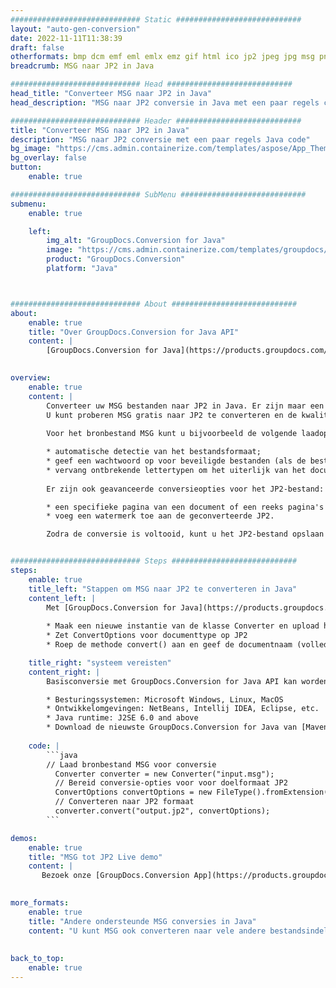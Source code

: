 ```yaml
---
############################# Static ############################
layout: "auto-gen-conversion"
date: 2022-11-11T11:38:39
draft: false
otherformats: bmp dcm emf eml emlx emz gif html ico jp2 jpeg jpg msg png psb psd svg svgz tga tif tiff webp wmf wmz
breadcrumb: MSG naar JP2 in Java

############################# Head ############################
head_title: "Converteer MSG naar JP2 in Java"
head_description: "MSG naar JP2 conversie in Java met een paar regels code. Converteer meer dan 160 bestandsindelingen met de GroupDocs-documentconversie-API voor Java"

############################# Header ############################
title: "Converteer MSG naar JP2 in Java"
description: "MSG naar JP2 conversie met een paar regels Java code"
bg_image: "https://cms.admin.containerize.com/templates/aspose/App_Themes/V3/images/bg/header1.png"
bg_overlay: false
button:
    enable: true

############################# SubMenu ############################
submenu:
    enable: true

    left:
        img_alt: "GroupDocs.Conversion for Java"
        image: "https://cms.admin.containerize.com/templates/groupdocs/images/product-logos/90x90-noborder/groupdocs-conversion-java.png"
        product: "GroupDocs.Conversion"
        platform: "Java"



############################# About ############################
about:
    enable: true
    title: "Over GroupDocs.Conversion for Java API"
    content: |
        [GroupDocs.Conversion for Java](https://products.groupdocs.com/conversion/java/) is een geavanceerde conversie-API voor bestandsindelingen voor het converteren tussen populaire afbeeldings- en documentindelingen zoals Microsoft Office, OpenDocument, PDF, HTML, e-mail, CAD. en nog veel meer met slechts een paar regels code. De native API detecteert automatisch de formaten van de originele documenten en biedt veel opties voor het aanpassen van de geconverteerde documenten. Naast de functie om informatie uit een document te extraheren, ondersteunt het standaard ook het cachen van de conversieresultaten naar de lokale schijf. Elk type cacheopslag kan echter worden ondersteund door de juiste interfaces te implementeren - Amazon S3, Dropbox, Google Drive, Windows Azure, Reddis of andere.
    

overview:
    enable: true
    content: |
        Converteer uw MSG bestanden naar JP2 in Java. Er zijn maar een paar regels Java code nodig op elk platform naar keuze, zoals Windows, Linux, macOS.
        U kunt proberen MSG gratis naar JP2 te converteren en de kwaliteit van de conversieresultaten te evalueren. Naast eenvoudige scripts voor bestandsconversie, kunt u meer geavanceerde opties proberen voor het laden van het MSG-bronbestand en het opslaan van de JP2-uitvoer. 
        
        Voor het bronbestand MSG kunt u bijvoorbeeld de volgende laadopties gebruiken:

        * automatische detectie van het bestandsformaat;
        * geef een wachtwoord op voor beveiligde bestanden (als de bestandsindeling dit ondersteunt);
        * vervang ontbrekende lettertypen om het uiterlijk van het document te behouden.
        
        Er zijn ook geavanceerde conversieopties voor het JP2-bestand:

        * een specifieke pagina van een document of een reeks pagina's converteren;
        * voeg een watermerk toe aan de geconverteerde JP2.

        Zodra de conversie is voltooid, kunt u het JP2-bestand opslaan in uw lokale bestandspad of in opslag van derden, zoals FTP, Amazon S3, Google Drive, Dropbox enz. Let op - om MSG te converteren tot JP2, hoeft u geen extra software te installeren, zoals MS Office, Open Office, Adobe Acrobat Reader etc.


############################# Steps ############################
steps:
    enable: true
    title_left: "Stappen om MSG naar JP2 te converteren in Java"
    content_left: |
        Met [GroupDocs.Conversion for Java](https://products.groupdocs.com/conversion/java/) kunnen ontwikkelaars het MSG-bestand eenvoudig converteren naar JP2 met een paar regels code.
        
        * Maak een nieuwe instantie van de klasse Converter en upload het bestand MSG met het volledige pad
        * Zet ConvertOptions voor documenttype op JP2
        * Roep de methode convert() aan en geef de documentnaam (volledig pad) en formaat (JP2) door als parameter

    title_right: "systeem vereisten"
    content_right: |
        Basisconversie met GroupDocs.Conversion for Java API kan worden gedaan met slechts een paar regels code. Onze API's worden ondersteund op alle belangrijke platforms en besturingssystemen. Voordat u de onderstaande code uitvoert, moet u ervoor zorgen dat de volgende vereisten op uw systeem zijn geïnstalleerd.

        * Besturingssystemen: Microsoft Windows, Linux, MacOS
        * Ontwikkelomgevingen: NetBeans, Intellij IDEA, Eclipse, etc.
        * Java runtime: J2SE 6.0 and above
        * Download de nieuwste GroupDocs.Conversion for Java van [Maven](https://repository.groupdocs.com/webapp/#/artifacts/browse/tree/General/repo/com/groupdocs/groupdocs-conversion)
         
    code: |
        ```java    
        // Laad bronbestand MSG voor conversie
          Converter converter = new Converter("input.msg");
          // Bereid conversie-opties voor voor doelformaat JP2
          ConvertOptions convertOptions = new FileType().fromExtension("jp2").getConvertOptions();
          // Converteren naar JP2 formaat
          converter.convert("output.jp2", convertOptions);
        ```

demos:
    enable: true
    title: "MSG tot JP2 Live demo"
    content: |
       Bezoek onze [GroupDocs.Conversion App](https://products.groupdocs.app/conversion/family) website en probeer MSG naar JP2 conversie nu. De gratis demo heeft de volgende voordelen:
          

more_formats:
    enable: true
    title: "Andere ondersteunde MSG conversies in Java"
    content: "U kunt MSG ook converteren naar vele andere bestandsindelingen. Zie de lijst hieronder."
       
       
back_to_top:
    enable: true
---
```


